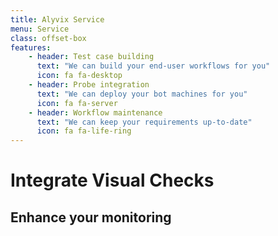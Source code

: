 ```yaml
---
title: Alyvix Service 
menu: Service
class: offset-box
features:
	- header: Test case building
	  text: "We can build your end-user workflows for you"
	  icon: fa fa-desktop
    - header: Probe integration
      text: "We can deploy your bot machines for you"
      icon: fa fa-server
	- header: Workflow maintenance
	  text: "We can keep your requirements up-to-date"
	  icon: fa fa-life-ring
---
```


# Integrate Visual Checks
## Enhance your monitoring

<!---
- info, subscriptions, training
- German, English, and Italian
--->

